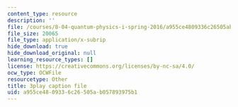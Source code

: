 ```yaml
---
content_type: resource
description: ''
file: /courses/8-04-quantum-physics-i-spring-2016/a955ce4809336c26505ab057893975b1_8OsUQ1yXCcI.srt
file_size: 20065
file_type: application/x-subrip
hide_download: true
hide_download_original: null
learning_resource_types: []
license: https://creativecommons.org/licenses/by-nc-sa/4.0/
ocw_type: OCWFile
resourcetype: Other
title: 3play caption file
uid: a955ce48-0933-6c26-505a-b057893975b1
---
```

